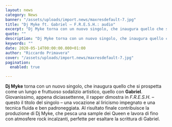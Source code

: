 ```yaml
---
layout: news
category: News
banner: "/assets/uploads/import.news/maxresdefault-7.jpg"
title: "Dj Myke ft. Gabriel – F.R.E.S.H.: audio"
excerpt: "Dj Myke torna con un nuovo singolo, che inaugura quello che si prospetta come un lungo e fruttuoso sodalizio artistico, quello con Gabriel. Giovanissimo, appena diciassettenne, il rapper dimostra in F.R.E.S.H. – questo il titolo del singolo – una vocazione al liricismo impegnato e una tecnica fluida e ben padroneggiata. Al risultato finale contribuisce la [&hellip"
quote: ""
description: "Dj Myke torna con un nuovo singolo, che inaugura quello che si prospetta come un lungo e fruttuoso sodalizio artistico, quello con Gabriel. Giovanissimo, appena diciassettenne, il rapper dimostra in F.R.E.S.H. – questo il titolo del singolo – una vocazione al liricismo impegnato e una tecnica fluida e ben padroneggiata. Al risultato finale contribuisce la [&hellip"
keywords: ""
date: 2020-05-14T00:00:00.000+01:00
author: "Riccardo Primavera"
cover: "/assets/uploads/import.news/maxresdefault-7.jpg"
pagination:
  enabled: true

---
```


**Dj Myke** torna con un nuovo singolo, che inaugura quello che si prospetta come un lungo e fruttuoso sodalizio artistico, quello con **Gabriel**. Giovanissimo, appena diciassettenne, il rapper dimostra in _F.R.E.S.H._ – questo il titolo del singolo – una vocazione al liricismo impegnato e una tecnica fluida e ben padroneggiata. Al risultato finale contribuisce la produzione di Dj Myke, che pesca una sample dei Queen e lavora di fino con atmosfere rock incalzanti, perfette per esaltare la scrittura di Gabriel.